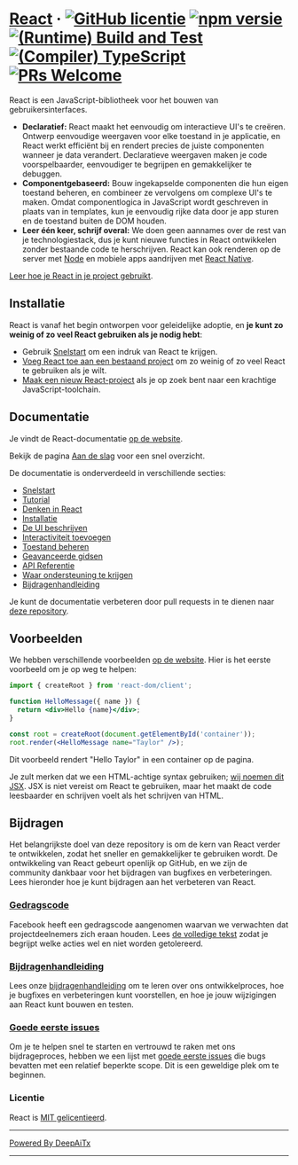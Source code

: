 # [React](https://react.dev/) &middot; [![GitHub licentie](https://img.shields.io/badge/license-MIT-blue.svg)](https://github.com/facebook/react/blob/main/LICENSE) [![npm versie](https://img.shields.io/npm/v/react.svg?style=flat)](https://www.npmjs.com/package/react) [![(Runtime) Build and Test](https://github.com/facebook/react/actions/workflows/runtime_build_and_test.yml/badge.svg)](https://github.com/facebook/react/actions/workflows/runtime_build_and_test.yml) [![(Compiler) TypeScript](https://github.com/facebook/react/actions/workflows/compiler_typescript.yml/badge.svg?branch=main)](https://github.com/facebook/react/actions/workflows/compiler_typescript.yml) [![PRs Welcome](https://img.shields.io/badge/PRs-welcome-brightgreen.svg)](https://legacy.reactjs.org/docs/how-to-contribute.html#your-first-pull-request)

React is een JavaScript-bibliotheek voor het bouwen van gebruikersinterfaces.

* **Declaratief:** React maakt het eenvoudig om interactieve UI's te creëren. Ontwerp eenvoudige weergaven voor elke toestand in je applicatie, en React werkt efficiënt bij en rendert precies de juiste componenten wanneer je data verandert. Declaratieve weergaven maken je code voorspelbaarder, eenvoudiger te begrijpen en gemakkelijker te debuggen.
* **Componentgebaseerd:** Bouw ingekapselde componenten die hun eigen toestand beheren, en combineer ze vervolgens om complexe UI's te maken. Omdat componentlogica in JavaScript wordt geschreven in plaats van in templates, kun je eenvoudig rijke data door je app sturen en de toestand buiten de DOM houden.
* **Leer één keer, schrijf overal:** We doen geen aannames over de rest van je technologiestack, dus je kunt nieuwe functies in React ontwikkelen zonder bestaande code te herschrijven. React kan ook renderen op de server met [Node](https://nodejs.org/en) en mobiele apps aandrijven met [React Native](https://reactnative.dev/).

[Leer hoe je React in je project gebruikt](https://react.dev/learn).

## Installatie

React is vanaf het begin ontworpen voor geleidelijke adoptie, en **je kunt zo weinig of zo veel React gebruiken als je nodig hebt**:

* Gebruik [Snelstart](https://react.dev/learn) om een indruk van React te krijgen.
* [Voeg React toe aan een bestaand project](https://react.dev/learn/add-react-to-an-existing-project) om zo weinig of zo veel React te gebruiken als je wilt.
* [Maak een nieuw React-project](https://react.dev/learn/start-a-new-react-project) als je op zoek bent naar een krachtige JavaScript-toolchain.

## Documentatie

Je vindt de React-documentatie [op de website](https://react.dev/).

Bekijk de pagina [Aan de slag](https://react.dev/learn) voor een snel overzicht.

De documentatie is onderverdeeld in verschillende secties:

* [Snelstart](https://react.dev/learn)
* [Tutorial](https://react.dev/learn/tutorial-tic-tac-toe)
* [Denken in React](https://react.dev/learn/thinking-in-react)
* [Installatie](https://react.dev/learn/installation)
* [De UI beschrijven](https://react.dev/learn/describing-the-ui)
* [Interactiviteit toevoegen](https://react.dev/learn/adding-interactivity)
* [Toestand beheren](https://react.dev/learn/managing-state)
* [Geavanceerde gidsen](https://react.dev/learn/escape-hatches)
* [API Referentie](https://react.dev/reference/react)
* [Waar ondersteuning te krijgen](https://react.dev/community)
* [Bijdragenhandleiding](https://legacy.reactjs.org/docs/how-to-contribute.html)

Je kunt de documentatie verbeteren door pull requests in te dienen naar [deze repository](https://github.com/reactjs/react.dev).

## Voorbeelden

We hebben verschillende voorbeelden [op de website](https://react.dev/). Hier is het eerste voorbeeld om je op weg te helpen:

```jsx
import { createRoot } from 'react-dom/client';

function HelloMessage({ name }) {
  return <div>Hello {name}</div>;
}

const root = createRoot(document.getElementById('container'));
root.render(<HelloMessage name="Taylor" />);
```

Dit voorbeeld rendert "Hello Taylor" in een container op de pagina.

Je zult merken dat we een HTML-achtige syntax gebruiken; [wij noemen dit JSX](https://react.dev/learn#writing-markup-with-jsx). JSX is niet vereist om React te gebruiken, maar het maakt de code leesbaarder en schrijven voelt als het schrijven van HTML.

## Bijdragen

Het belangrijkste doel van deze repository is om de kern van React verder te ontwikkelen, zodat het sneller en gemakkelijker te gebruiken wordt. De ontwikkeling van React gebeurt openlijk op GitHub, en we zijn de community dankbaar voor het bijdragen van bugfixes en verbeteringen. Lees hieronder hoe je kunt bijdragen aan het verbeteren van React.

### [Gedragscode](https://code.fb.com/codeofconduct)

Facebook heeft een gedragscode aangenomen waarvan we verwachten dat projectdeelnemers zich eraan houden. Lees [de volledige tekst](https://code.fb.com/codeofconduct) zodat je begrijpt welke acties wel en niet worden getolereerd.

### [Bijdragenhandleiding](https://legacy.reactjs.org/docs/how-to-contribute.html)

Lees onze [bijdragenhandleiding](https://legacy.reactjs.org/docs/how-to-contribute.html) om te leren over ons ontwikkelproces, hoe je bugfixes en verbeteringen kunt voorstellen, en hoe je jouw wijzigingen aan React kunt bouwen en testen.

### [Goede eerste issues](https://github.com/facebook/react/labels/good%20first%20issue)

Om je te helpen snel te starten en vertrouwd te raken met ons bijdrageproces, hebben we een lijst met [goede eerste issues](https://github.com/facebook/react/labels/good%20first%20issue) die bugs bevatten met een relatief beperkte scope. Dit is een geweldige plek om te beginnen.

### Licentie

React is [MIT gelicentieerd](./LICENSE).

---

[Powered By DeepAiTx](https://github.com/DeepAiTx)

---